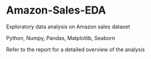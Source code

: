 # Amazon-Sales-EDA
Exploratory data analysis on Amazon sales dataset 

Python, Numpy, Pandas, Matplotlib, Seaborn

Refer to the report for a detailed overview of the analysis
